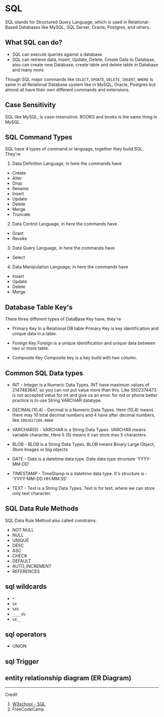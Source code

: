 # SQL
SQL stands for Structured Query Language, which is used in Relational-Based Databases like MySQL, SQL Server, Oracle, Postgres, and others. 

## What SQL can do?

* SQL can execute queries against a database
* SQL can retrieve data, insert, Update, Delete, Create Data to Database, also can create new Database, create table and delete table in Database and many more

Though SQL major commands like `SELECT`, `UPDATE`, `DELETE`, `INSERT`, `WHERE` is same in all Relational Database system like in MySQL, Oracle, Postgres but almost all have their own different commands and extensions. 

## Case Sensitivity
SQL like MySQL, is case-insensitive. BOOKS and books is the same thing in MySQL. 

## SQL Command Types
SQL have 4 types of command or language, together they build SQL. They're

1. Data Definition Language, in here the commands have

* Create
* Alter
* Drop
* Rename
* Insert
* Update
* Delete
* Merge
* Truncate

2. Data Control Language, in here the commands have

* Grant
* Revoke

3. Data Query Language, in here the commands have

* Select

4. Data Manipulation Language, in here the commands have

* Insert
* Update
* Delete
* Merge

## Database Table Key's
There three different types of DataBase Key have, they're

* Primary Key
In a Relational DB table Primary Key is key identification and unique data in a table.  

* Foreign Key
Foreign is a unique identification and unique data between two or more table. 

* Composite Key 
Composite key is a key build with two column. 

## Common SQL Data types

* INT - Integer is a Numeric Data Types. INT have maximum values of 2147483647, so you can not put value more than this. Like 5502374473 is not accepted value for int and give us an error. for nid or phone better practice is to use String VARCHAR datatype.

* DECIMAL(10,4) - Decimal is a Numeric Data Types. Here (10,4) means there may 10 total decimal numbers and 4 have after decimal numbers, like `1092827289.0000`

* VARCHAR(5) - VARCHAR is a String Data Types. VARCHAR means variable character, Here It (5) means it can store max 5 characters

* BLOB - BLOB is a String Data Types. BLOB means Binary Large Object, Store Images or big objects

* DATE - Date is a datetime data type. Date data type structure 'YYYY-MM-DD'

* TIMESTAMP - TimeStamp is a datetime data type. It's structure is - 'YYYY-MM-DD HH:MM:SS'

* TEXT - Text is a String Data Types. Text is for text, where we can store only text character.

## SQL Data Rule Methods
SQL Data Rule Method also called constrains.

* NOT NULL
* NULL
* UNIQUE
* DESC
* ASC
* CHECK 
* DEFAULT
* AUTO_INCREMENT
* REFERENCES

## sql wildcards
* `*`
* `%X`
* `%X%`
* `____X%`
* `%X__`

## sql operators
* UNION

## sql Trigger

## entity relationship diagram (ER Diagram)

------
Credit
1. [W3school - SQL](https://www.w3schools.com/sql/sql_intro.asp)
2. FreeCodeCamp

